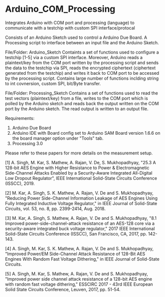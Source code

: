 # Arduino_COM_Processing
Integrates Arduino with COM port and processing (language) to communicate with a testchip with custom SPI interface/protocal

Consists of an Arduino Sketch used to control a Arduino Due Board. A Processing script to interface between an input file and the Arduino Sketch. 

File/Folder: Arduino_Sketch
  Containts a set of functions used to configure a testchip [1-5] via a custom SPI interface. Moreover, Arduino reads a plaintext/key from the COM port written by the processing script and sends the data to the testchip via SPI, reads the encrypted  ciphertext (ciphertext generated from the testchip) and writes it back to COM port to be accessed by the processing script. Contains large number of functions inclding string to int covnersion, custom SPI, bit/Byte transfer. 
  
File/Folder: Processing_Sketch
  Contains a set of functions used to read the test vectors (plaintext/key) from a file, writes to the COM port which is polled by the Arduino sketch and reads back the output written on the COM port by the Arduino sketch. The read output is written to an output file. 

Requirements:
  1. Arduino Due Board
  2. Arduino IDE with Board config set to Arduino SAM Board version 1.6.6 on the board manager option under "Tools" tab. 
  3. Processing 3.0
  
  
Please refer to these papers for more details on the measurement setup. 

[1] A. Singh, M. Kar, S. Mathew, A. Rajan, V. De, S. Mukhopadhyay, "25.3 A 128-bit AES Engine with Higher Resistance to Power & Electromagnetic Side-Channel Attacks Enabled by a Security-Aware Integrated All-Digital Low Dropout Regulator", IEEE International Solid-State Circuits Conference (ISSCC), 2019. 

[2] M. Kar, A. Singh, S. K. Mathew, A. Rajan, V. De and S. Mukhopadhyay, "Reducing Power Side-Channel Information Leakage of AES Engines Using Fully Integrated Inductive Voltage Regulator," in IEEE Journal of Solid-State Circuits, vol. 53, no. 8, pp. 2399-2414, Aug. 2018.

[3] M. Kar, A. Singh, S. Mathew, A. Rajan, V. De and S. Mukhopadhyay, "8.1 Improved power-side-channel-attack resistance of an AES-128 core via a security-aware integrated buck voltage regulator," 2017 IEEE International Solid-State Circuits Conference (ISSCC), San Francisco, CA, 2017, pp. 142-143.

[4] A. Singh, M. Kar, S. K. Mathew, A. Rajan, V. De and S. Mukhopadhyay, "Improved Power/EM Side-Channel Attack Resistance of 128-Bit AES Engines With Random Fast Voltage Dithering," in IEEE Journal of Solid-State Circuits.

[5] A. Singh, M. Kar, S. Mathew, A. Rajan, V. De and S. Mukhopadhyay, "Improved power side channel attack resistance of a 128-bit AES engine with random fast voltage dithering," ESSCIRC 2017 - 43rd IEEE European Solid State Circuits Conference, Leuven, 2017, pp. 51-54.

  
